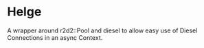 # Helge

A wrapper around r2d2::Pool and diesel to allow easy use of Diesel Connections 
in an async Context.
